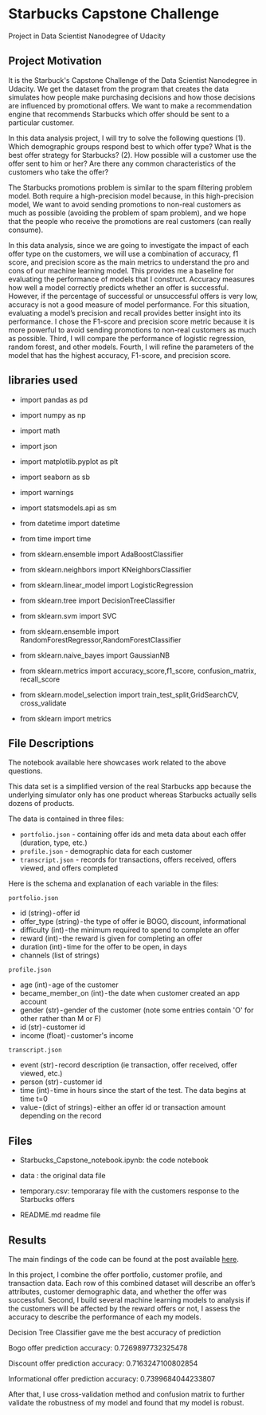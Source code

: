 # Starbucks Capstone Challenge
Project in Data Scientist Nanodegree of Udacity


## Project Motivation<a name="motivation"></a>

It is the Starbuck's Capstone Challenge of the Data Scientist Nanodegree in Udacity. We get the dataset from the program that creates the data simulates how people make purchasing decisions and how those decisions are influenced by promotional offers. We want to make a recommendation engine that recommends Starbucks which offer should be sent to a particular customer.

In this data analysis project, I will try to solve the following questions
(1). Which demographic groups respond best to which offer type? What is the best offer strategy for Starbucks?
(2). How possible will a customer use the offer sent to him or her? Are there any common characteristics of the customers who take the offer?

The Starbucks promotions problem is similar to the spam filtering problem model. Both require a high-precision model because, in this high-precision model, We want to avoid sending promotions to non-real customers as much as possible (avoiding the problem of spam problem), and we hope that the people who receive the promotions are real customers (can really consume).

In this data analysis, since we are going to investigate the impact of each offer type on the customers, we will use a combination of accuracy, f1 score, and precision score as the main metrics to understand the pro and cons of our machine learning model. This provides me a baseline for evaluating the performance of models that I construct. Accuracy measures how well a model correctly predicts whether an offer is successful. However, if the percentage of successful or unsuccessful offers is very low, accuracy is not a good measure of model performance. For this situation, evaluating a model’s precision and recall provides better insight into its performance. I chose the F1-score and precision score metric because it is more powerful to avoid sending promotions to non-real customers as much as possible. Third, I will compare the performance of logistic regression, random forest, and other models. Fourth, I will refine the parameters of the model that has the highest accuracy, F1-score, and precision score.

## libraries used 

- import pandas as pd
- import numpy as np
- import math
- import json
- import matplotlib.pyplot as plt
- import seaborn as sb 
- import warnings
- import statsmodels.api as sm
- from datetime import datetime
- from time import time

- from sklearn.ensemble import AdaBoostClassifier
- from sklearn.neighbors import KNeighborsClassifier
- from sklearn.linear_model import LogisticRegression
- from sklearn.tree import DecisionTreeClassifier
- from sklearn.svm import SVC
- from sklearn.ensemble import RandomForestRegressor,RandomForestClassifier
- from sklearn.naive_bayes import GaussianNB
- from sklearn.metrics import accuracy_score,f1_score, confusion_matrix, recall_score
- from sklearn.model_selection import train_test_split,GridSearchCV, cross_validate
- from sklearn import metrics


## File Descriptions <a name="files"></a>

The notebook available here showcases work related to the above questions.  

This data set is a simplified version of the real Starbucks app because the underlying simulator only has one product whereas Starbucks actually sells dozens of products.

The data is contained in three files:
- `portfolio.json` - containing offer ids and meta data about each offer (duration, type, etc.)
- `profile.json` - demographic data for each customer
- `transcript.json` - records for transactions, offers received, offers viewed, and offers completed

Here is the schema and explanation of each variable in the files:

`portfolio.json`
- id (string) - offer id
- offer_type (string) - the type of offer ie BOGO, discount, informational
- difficulty (int) - the minimum required to spend to complete an offer
- reward (int) - the reward is given for completing an offer
- duration (int) - time for the offer to be open, in days
- channels (list of strings)

`profile.json`
- age (int) - age of the customer
- became_member_on (int) - the date when customer created an app account
- gender (str) - gender of the customer (note some entries contain 'O' for other rather than M or F)
- id (str) - customer id
- income (float) - customer's income

`transcript.json`
- event (str) - record description (ie transaction, offer received, offer viewed, etc.)
- person (str) - customer id
- time (int) - time in hours since the start of the test. The data begins at time t=0
- value - (dict of strings) - either an offer id or transaction amount depending on the record


## Files
- Starbucks_Capstone_notebook.ipynb: the code notebook

- data : the original data file 

- temporary.csv: temporaray file with the customers response to the Starbucks offers 

- README.md readme file

## Results<a name="results"></a>

The main findings of the code can be found at the post available [here](https://medium.com/@yuanjin0318/starbucks-rewards-offer-analysis-fb25b0a6b297).

In this project, l combine the offer portfolio, customer profile, and transaction data. Each row of this combined dataset will describe an offer’s attributes, customer demographic data, and whether the offer was successful. Second, I build several machine learning models to analysis if the customers will be affected by the reward offers or not, I assess the accuracy to describe the performance of each my models.

Decision Tree Classifier gave me the best accuracy of prediction

Bogo offer prediction accuracy: 0.7269897732325478

Discount offer prediction accuracy: 0.7163247100802854

Informational offer prediction accuracy: 0.7399684044233807

After that, I use cross-validation method and confusion matrix to further validate the robustness of my model and found that my model is robust.
